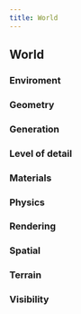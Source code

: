 ```yaml
---
title: World
---
```

<h2 class="sectionedit1" id="world">World</h2>
<div class="level2">

</div>
<!-- EDIT1 SECTION "World" [1-18] -->
<h3 class="sectionedit2" id="enviroment">Enviroment</h3>
<div class="level3">

</div>
<!-- EDIT2 SECTION "Enviroment" [19-40] -->
<h3 class="sectionedit3" id="geometry">Geometry</h3>
<div class="level3">

</div>
<!-- EDIT3 SECTION "Geometry" [41-60] -->
<h3 class="sectionedit4" id="generation">Generation</h3>
<div class="level3">

</div>
<!-- EDIT4 SECTION "Generation" [61-82] -->
<h3 class="sectionedit5" id="level_of_detail">Level of detail</h3>
<div class="level3">

</div>
<!-- EDIT5 SECTION "Level of detail" [83-109] -->
<h3 class="sectionedit6" id="materials">Materials</h3>
<div class="level3">

</div>
<!-- EDIT6 SECTION "Materials" [110-130] -->
<h3 class="sectionedit7" id="physics">Physics</h3>
<div class="level3">

</div>
<!-- EDIT7 SECTION "Physics" [131-149] -->
<h3 class="sectionedit8" id="rendering">Rendering</h3>
<div class="level3">

</div>
<!-- EDIT8 SECTION "Rendering" [150-170] -->
<h3 class="sectionedit9" id="spatial">Spatial</h3>
<div class="level3">

</div>
<!-- EDIT9 SECTION "Spatial" [171-189] -->
<h3 class="sectionedit10" id="terrain">Terrain</h3>
<div class="level3">

</div>
<!-- EDIT10 SECTION "Terrain" [190-208] -->
<h3 class="sectionedit11" id="visibility">Visibility</h3>
<div class="level3">

</div>
<!-- EDIT11 SECTION "Visibility" [209-] -->
